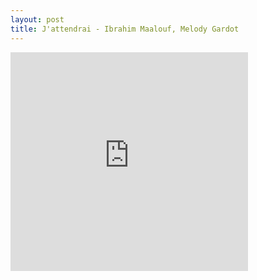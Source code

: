 ```yaml
---
layout: post
title: J'attendrai - Ibrahim Maalouf, Melody Gardot
---
```


<iframe src="https://open.spotify.com/embed?uri=spotify:track:3Ks3YWCoSba0Le2zzQYxKM"
        frameborder="0"
        width="380"
        height="350"
        allowtransparency="true">
</iframe>